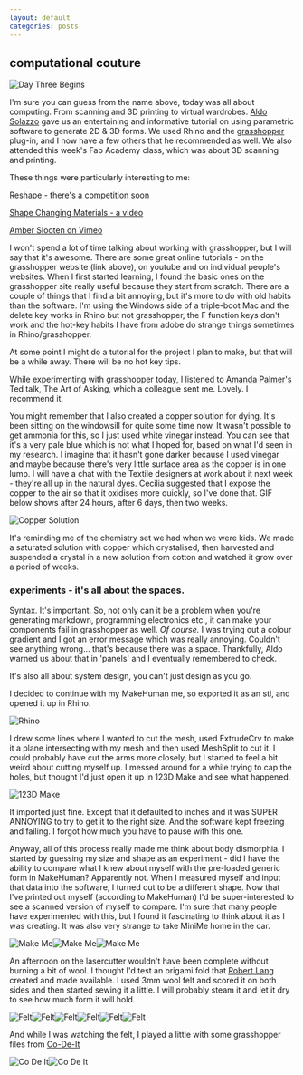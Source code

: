 ```yaml
---
layout: default
categories: posts
---
```

## computational couture

![Day Three Begins](/images/2017-02-23-day-three/grasshopper.png) 

I'm sure you can guess from the name above, today was all about computing. From scanning and 3D printing to virtual wardrobes. [Aldo Solazzo](http://noumena.io/about/) gave us an entertaining and informative tutorial on using parametric software to generate 2D & 3D forms. We used Rhino and the [grasshopper](http://www.grasshopper3d.com/) plug-in, and I now have a few others that he recommended as well. We also attended this week's Fab Academy class, which was about 3D scanning and printing.  

These things were particularly interesting to me:

[Reshape - there's a competition soon](http://youreshape.io/)

[Shape Changing Materials - a video](http://noumena.io/shape-changing-materials)

[Amber Slooten on Vimeo](https://vimeo.com/169599296)

I won't spend a lot of time talking about working with grasshopper, but I will say that it's awesome. There are some great online tutorials - on the grasshopper website (link above), on youtube and on individual people's websites. When I first started learning, I found the basic ones on the grasshopper site really useful because they start from scratch. There are a couple of things that I find a bit annoying, but it's more to do with old habits than the software. I'm using the Windows side of a triple-boot Mac and the delete key works in Rhino but not grasshopper, the F function keys don't work and the hot-key habits I have from adobe do strange things sometimes in Rhino/grasshopper.

At some point I might do a tutorial for the project I plan to make, but that will be a while away. There will be no hot key tips.

While experimenting with grasshopper today, I listened to [Amanda Palmer's](https://www.ted.com/talks/amanda_palmer_the_art_of_asking) Ted talk, The Art of Asking, which a colleague sent me. Lovely. I recommend it. 

You might remember that I also created a copper solution for dying. It's been sitting on the windowsill for quite some time now. It wasn't possible to get ammonia for this, so I just used white vinegar instead. You can see that it's a very pale blue which is not what I hoped for, based on what I'd seen in my research. I imagine that it hasn't gone darker because I used vinegar and maybe because there's very little surface area as the copper is in one lump. I will have a chat with the Textile designers at work about it next week - they're all up in the natural dyes. Cecilia suggested that I expose the copper to the air so that it oxidises more quickly, so I've done that. GIF below shows after 24 hours, after 6 days, then two weeks. 

![Copper Solution](/images/2017-02-23-day-three/copper.gif) 

It's reminding me of the chemistry set we had when we were kids. We made a saturated solution with copper which crystalised, then harvested and suspended a crystal in a new solution from cotton and watched it grow over a period of weeks.

### experiments - it's all about the spaces.

Syntax. It's important. So, not only can it be a problem when you're generating markdown, programming electronics etc., it can make your components fail in grasshopper as well. *Of course.* I was trying out a colour gradient and I got an error message which was really annoying. Couldn't see anything wrong... that's because there was a space. Thankfully, Aldo warned us about that in 'panels' and I eventually remembered to check.  

It's also all about system design, you can't just design as you go. 

I decided to continue with my MakeHuman me, so exported it as an stl, and opened it up in Rhino. 

![Rhino](/images/2017-02-23-day-three/rhino-mesh-split.png) 

I drew some lines where I wanted to cut the mesh, used ExtrudeCrv to make it a plane intersecting with my mesh and then used MeshSplit to cut it. I could probably have cut the arms more closely, but I started to feel a bit weird about cutting myself up. I messed around for a while trying to cap the holes, but thought I'd just open it up in 123D Make and see what happened.

![123D Make](/images/2017-02-23-day-three/123d-make.png) 

It imported just fine. Except that it defaulted to inches and it was SUPER ANNOYING to try to get it to the right size. And the software kept freezing and failing. I forgot how much you have to pause with this one.

Anyway, all of this process really made me think about body dismorphia. I started by guessing my size and shape as an experiment - did I have the ability to compare what I knew about myself with the pre-loaded generic form in MakeHuman? Apparently not. When I measured myself and input that data into the software, I turned out to be a different shape. Now that I've printed out myself (according to MakeHuman) I'd be super-interested to see a scanned version of myself to compare. I'm sure that many people have experimented with this, but I found it fascinating to think about it as I was creating. It was also very strange to take MiniMe home in the car.

![Make Me](/images/2017-02-23-day-three/make-me-car.png)![Make Me](/images/2017-02-23-day-three/make-me.png)![Make Me](/images/2017-02-23-day-three/make-me-2.png) 

An afternoon on the lasercutter wouldn't have been complete without burning a bit of wool. I thought I'd test an origami fold that [Robert Lang](http://www.langorigami.com/) created and made available. I used 3mm wool felt and scored it on both sides and then started sewing it a little. I will probably steam it and let it dry to see how much form it will hold.

![Felt](/images/2017-02-23-day-three/felt-front.png)![Felt](/images/2017-02-23-day-three/felt-back.png)![Felt](/images/2017-02-23-day-three/felt-front-2.png)![Felt](/images/2017-02-23-day-three/felt-back-2.png)![Felt](/images/2017-02-23-day-three/felt-form-1.png)![Felt](/images/2017-02-23-day-three/felt-form.png)

And while I was watching the felt, I played a little with some grasshopper files from [Co-De-It](http://www.co-de-it.com/wordpress/code)

![Co De It](/images/2017-02-23-day-three/code-it-1.png)![Co De It](/images/2017-02-23-day-three/code-it-2.png)

